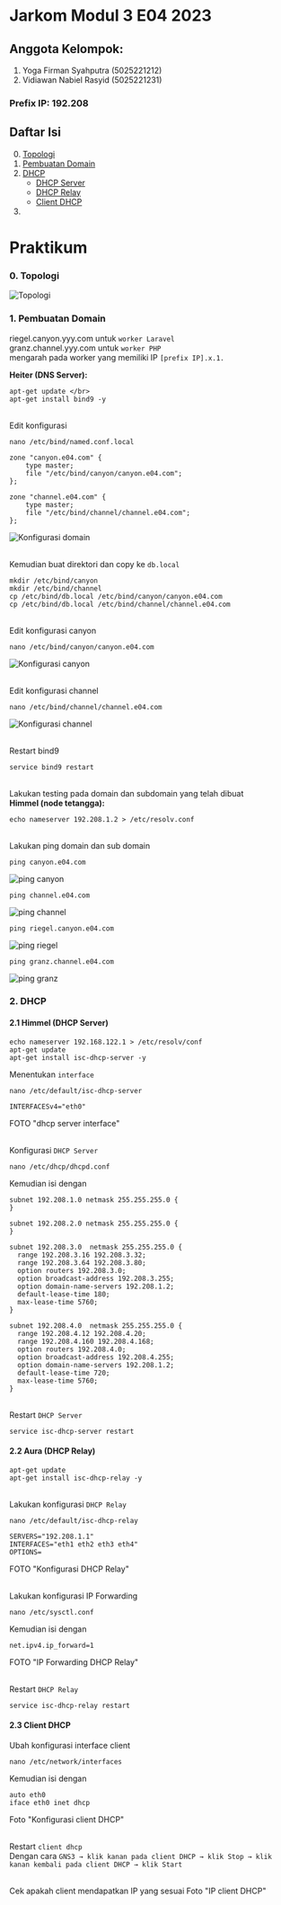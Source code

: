 # Jarkom Modul 3 E04 2023

## Anggota Kelompok:

1. Yoga Firman Syahputra (5025221212)
2. Vidiawan Nabiel Rasyid (5025221231)

### Prefix IP: 192.208

## Daftar Isi

0. [Topologi](#0.-topologi)
1. [Pembuatan Domain](#1.-pembuatan-domain)
2. [DHCP](#2.-dhcp)
   - [DHCP Server](#2.1-himmel-(dhcp-server))
   - [DHCP Relay](#2.2-Aura-(dhcp-relay))
   - [Client DHCP](#2.3-client-dhcp)
3. 

# Praktikum
### 0. Topologi
![Topologi](https://github.com/nabielvna/Computer-Network/blob/main/Practicum/3rd-Module/Asset/Topologi.png?raw=true)

### 1. Pembuatan Domain
riegel.canyon.yyy.com untuk `worker Laravel` </br>
granz.channel.yyy.com untuk `worker PHP` </br>
mengarah pada worker yang memiliki IP `[prefix IP].x.1.` 

<b>Heiter (DNS Server):</b>
```
apt-get update </br>
apt-get install bind9 -y
```

</br> Edit konfigurasi
```
nano /etc/bind/named.conf.local
```
```
zone "canyon.e04.com" {
	type master;
	file "/etc/bind/canyon/canyon.e04.com";
};

zone "channel.e04.com" {
	type master;
	file "/etc/bind/channel/channel.e04.com";
};
```
![Konfigurasi domain](https://github.com/nabielvna/Computer-Network/blob/main/Practicum/3rd-Module/Asset/Konfigurasi%20domain.png?raw=true)

</br> Kemudian buat direktori dan copy ke `db.local`
```
mkdir /etc/bind/canyon 
mkdir /etc/bind/channel
cp /etc/bind/db.local /etc/bind/canyon/canyon.e04.com
cp /etc/bind/db.local /etc/bind/channel/channel.e04.com 
```

</br> Edit konfigurasi canyon
```
nano /etc/bind/canyon/canyon.e04.com
```
![Konfigurasi canyon](https://github.com/nabielvna/Computer-Network/blob/main/Practicum/3rd-Module/Asset/Konfigurasi%20canyon.png?raw=true)

</br> Edit konfigurasi channel
```
nano /etc/bind/channel/channel.e04.com
```
![Konfigurasi channel](https://github.com/nabielvna/Computer-Network/blob/main/Practicum/3rd-Module/Asset/Konfigurasi%20channel.png?raw=true)

</br> Restart bind9
```
service bind9 restart
```

</br> Lakukan testing pada domain dan subdomain yang telah dibuat
</br> <b>Himmel (node tetangga):</b> 
```
echo nameserver 192.208.1.2 > /etc/resolv.conf
```
</br>Lakukan ping domain dan sub domain
```
ping canyon.e04.com
```
![ping canyon](https://github.com/nabielvna/Computer-Network/blob/main/Practicum/3rd-Module/Asset/ping%20canyon.png?raw=true)
```
ping channel.e04.com
```
![ping channel](https://github.com/nabielvna/Computer-Network/blob/main/Practicum/3rd-Module/Asset/ping%20channel.png?raw=true)
```
ping riegel.canyon.e04.com 
```
![ping riegel](https://github.com/nabielvna/Computer-Network/blob/main/Practicum/3rd-Module/Asset/ping%20riegel.png?raw=true)
```
ping granz.channel.e04.com
```
![ping granz](https://github.com/nabielvna/Computer-Network/blob/main/Practicum/3rd-Module/Asset/ping%20granz.png?raw=true)

### 2. DHCP
#### 2.1 Himmel (DHCP Server)
```
echo nameserver 192.168.122.1 > /etc/resolv/conf
apt-get update
apt-get install isc-dhcp-server -y
```
Menentukan `interface`
```
nano /etc/default/isc-dhcp-server
```
```
INTERFACESv4="eth0"
```
FOTO "dhcp server interface"

</br> Konfigurasi `DHCP Server`
```
nano /etc/dhcp/dhcpd.conf
```

Kemudian isi dengan
```
subnet 192.208.1.0 netmask 255.255.255.0 {  
}

subnet 192.208.2.0 netmask 255.255.255.0 {
}

subnet 192.208.3.0  netmask 255.255.255.0 {
  range 192.208.3.16 192.208.3.32;
  range 192.208.3.64 192.208.3.80;
  option routers 192.208.3.0;
  option broadcast-address 192.208.3.255;
  option domain-name-servers 192.208.1.2;
  default-lease-time 180;
  max-lease-time 5760;
}

subnet 192.208.4.0  netmask 255.255.255.0 {
  range 192.208.4.12 192.208.4.20;
  range 192.208.4.160 192.208.4.168;
  option routers 192.208.4.0;
  option broadcast-address 192.208.4.255;
  option domain-name-servers 192.208.1.2;
  default-lease-time 720;
  max-lease-time 5760; 
}
```

</br> Restart `DHCP Server`
```
service isc-dhcp-server restart
```

#### 2.2 Aura (DHCP Relay)
```
apt-get update
apt-get install isc-dhcp-relay -y
```

</br> Lakukan konfigurasi `DHCP Relay`
```
nano /etc/default/isc-dhcp-relay
```
```
SERVERS="192.208.1.1"  
INTERFACES="eth1 eth2 eth3 eth4"
OPTIONS=
```
FOTO "Konfigurasi DHCP Relay"

</br> Lakukan konfigurasi IP Forwarding
```
nano /etc/sysctl.conf
```
Kemudian isi dengan
```
net.ipv4.ip_forward=1
```
FOTO "IP Forwarding DHCP Relay"

</br> Restart `DHCP Relay`
```
service isc-dhcp-relay restart
```

#### 2.3 Client DHCP
Ubah konfigurasi interface client
```
nano /etc/network/interfaces
```
Kemudian isi dengan 
```
auto eth0
iface eth0 inet dhcp
```
Foto "Konfigurasi client DHCP"

</br> Restart `client dhcp`
</br> Dengan cara `GNS3 → klik kanan pada client DHCP → klik Stop → klik kanan kembali pada client DHCP → klik Start`

</br> Cek apakah client mendapatkan IP yang sesuai
Foto "IP client DHCP"
